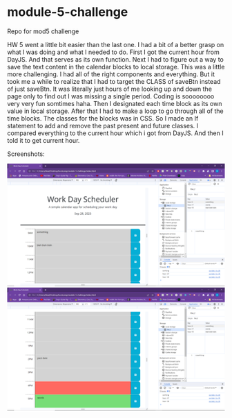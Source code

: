 # module-5-challenge
Repo for mod5 challenge

HW 5 went a little bit easier than the last one. I had a bit of a better grasp on what I was doing and what I needed to do. First I got the current hour from DayJS. And that serves as its own function. Next I had to figure out a way to save the text content in the calendar blocks to local storage. This was a little more challenging. I had all of the right components and everything. But it took me a while to realize that I had to target the CLASS of saveBtn instead of just saveBtn. It was literally just hours of me looking up and down the page only to find out I was missing a single period. Coding is soooooooo very very fun somtimes haha. Then I designated each time block as its own value in local storage. After that I had to make a loop to go through all of the time blocks. The classes for the blocks was in CSS. So I made an If statement to add and remove the past present and future classes. I compared everything to the current hour which i got from DayJS. And then I told it to get current hour. 

Screenshots:

![sc1](image.png)
![sc2](image-1.png)